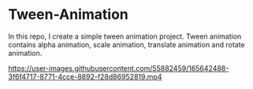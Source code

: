 # Tween-Animation
In this repo, I create a simple tween animation project. Tween animation contains alpha animation, scale animation, translate animation and rotate animation.


https://user-images.githubusercontent.com/55882459/165642488-3f6f4717-8771-4cce-8892-f28d86952819.mp4

